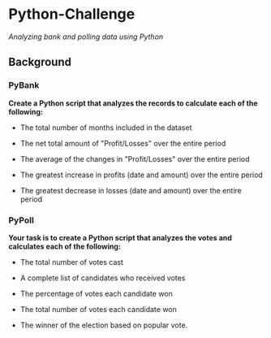 # Python-Challenge
_Analyzing bank and polling data using Python_

## Background

### PyBank
**Create a Python script that analyzes the records to calculate each of the following:**

* The total number of months included in the dataset

* The net total amount of "Profit/Losses" over the entire period

* The average of the changes in "Profit/Losses" over the entire period

* The greatest increase in profits (date and amount) over the entire period

* The greatest decrease in losses (date and amount) over the entire period

### PyPoll
**Your task is to create a Python script that analyzes the votes and calculates each of the following:**

* The total number of votes cast

* A complete list of candidates who received votes

* The percentage of votes each candidate won

* The total number of votes each candidate won

* The winner of the election based on popular vote.